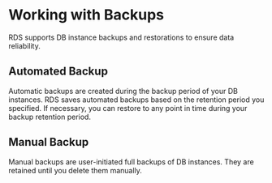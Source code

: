 # Working with Backups<a name="en-us_topic_sqlserver_backup_restore"></a>

RDS supports DB instance  backups and restorations  to ensure data reliability.

## Automated Backup<a name="en-us_topic_backup_restore_section745745720113"></a>

Automatic backups  are created during the backup period of your DB instances. RDS saves automated backups based on the retention period you specified. If necessary, you can restore to any point in time during your backup retention period.

## Manual Backup<a name="en-us_topic_backup_restore_section597119152129"></a>

Manual backups  are user-initiated full backups of DB instances. They are retained until you delete them manually.

